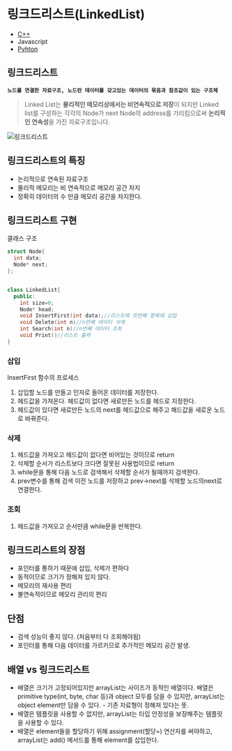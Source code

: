 # 링크드리스트(LinkedList)

- [C++](./code/C++/LinkedList.cpp)
- Javascript
- [Pyhton](./code/Python/LinkedList.py)

## 링크드리스트

**`노드를 연결한 자료구조, 노드란 데이터를 갖고있는 데이터의 묶음과 참조값이 있는 구조체`**

> Linked List는 **물리적인 메모리상에서는 비연속적으로 저장**이 되지만 Linked list를 구성하는 각각의 Node가 next Node의 address를 가리킴으로써 **논리적인 연속성**을 가진 자료구조입니다.

![링크드리스트](./img/linkedlist2.png)

## 링크드리스트의 특징

- 논리적으로 연속된 자료구조
- 물리적 메모리는 비 연속적으로 메모리 공간 차지
- 정확히 데이터의 수 만큼 메모리 공간을 차지한다.

## 링크드리스트 구현

클래스 구조

```cpp
struct Node{
  int data;
  Node* next;
};


class LinkedList{
  public:
    int size=0;
    Node* head;
    void InsertFirst(int data);//리스트에 첫번째 항목에 삽입
    void Delete(int n)//n번째 데이터 삭제
    int Search(int n)//n번째 데이터 조회
    void Print()//리스트 출력
}
```

### 삽입

InsertFirst 함수의 프로세스

1. 삽입할 노드를 만들고 인자로 들어온 데이터를 저장한다.
2. 헤드값을 가져온다. 헤드값이 없다면 새로만든 노드를 헤드로 지정한다.
3. 헤드값이 있다면 새로만든 노드의 next를 헤드값으로 해주고 해드값을 새로운 노드로 바꿔준다. 

### 삭제

1. 헤드값을 가져오고 헤드값이 없다면 비어있는 것이므로 return
2. 삭제할 순서가 리스트보다 크다면 잘못된 사용법이므로 return
3. while문을 통해 다음 노드로 검색해서 삭제할 순서가 될때까지 검색한다.
4. prev변수를 통해 검색 이전 노드를 저장하고 prev->next를 삭제할 노드의next로 연결한다.

### 조회

1. 헤드값을 가져오고 순서만큼 while문을 반복한다.

## 링크드리스트의 장점

- 포인터를 통하기 때문에 삽입, 삭제가 편하다
- 동적이므로 크기가 정해져 있지 않다.
- 메모리의 재사용 편리
- 불연속적이므로 메모리 관리의 편리

## 단점

- 검색 성능이 좋지 않다. (처음부터 다 조회해야됨)
- 포인터를 통해 다음 데이터를 가르키므로 추가적인 메모리 공간 발생.

## 배열 vs 링크드리스트

- 배열은 크기가 고정되어있지만 arrayList는 사이즈가 동적인 배열이다.
배열은 primitive type(int, byte, char 등)과 object 모두를 담을 수 있지만, arrayList는 object element만 담을 수 있다. - 기존 자료형이 정해져 있다는 뜻.
- 배열은 템플릿을 사용할 수 없지만, arrayList는 타입 안정성을 보장해주는 템플릿을 사용할 수 있다.
- 배열은 element들을 할당하기 위해 assignment(할당=) 연산자를 써야하고, arrayList는 add() 메서드를 통해 element를 삽입한다.
